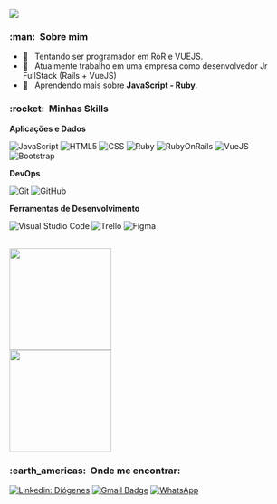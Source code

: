 ![](https://komarev.com/ghpvc/?username=diogeneshas&color=006bed)

<h3> :man: &nbsp;Sobre mim </h3>

- 🤔 &nbsp; Tentando ser programador em RoR e VUEJS.
- 💼 &nbsp; Atualmente trabalho em uma empresa como desenvolvedor Jr FullStack (Rails + VueJS)
- 🌱 &nbsp; Aprendendo mais sobre **JavaScript - Ruby**.

<h3> :rocket: &nbsp;Minhas Skills </h3>

**Aplicações e Dados**

  ![JavaScript](https://img.shields.io/badge/JavaScript-F7DF1E?style=for-the-badge&logo=javascript&logoColor=black)
  ![HTML5](https://img.shields.io/badge/HTML5-E34F26?style=for-the-badge&logo=html5&logoColor=white)
  ![CSS](https://img.shields.io/badge/CSS-239120?&style=for-the-badge&logo=css3&logoColor=white)
  ![Ruby](https://img.shields.io/badge/Ruby-CC342D?style=for-the-badge&logo=ruby&logoColor=white)
  ![RubyOnRails](https://img.shields.io/badge/Ruby_on_Rails-CC0000?style=for-the-badge&logo=ruby-on-rails&logoColor=white)
  ![VueJS](https://img.shields.io/badge/Vue.js-35495E?style=for-the-badge&logo=vue.js&logoColor=4FC08D)
  ![Bootstrap](https://img.shields.io/badge/Bootstrap-563D7C?style=for-the-badge&logo=bootstrap&logoColor=white)

**DevOps**

  ![Git](https://img.shields.io/badge/-Git-333333?style=flat&logo=git)
  ![GitHub](https://img.shields.io/badge/-GitHub-333333?style=flat&logo=github)

**Ferramentas de Desenvolvimento**

  ![Visual Studio Code](https://img.shields.io/badge/-Visual%20Studio%20Code-333333?style=flat&logo=visual-studio-code&logoColor=007ACC)
  ![Trello](https://img.shields.io/badge/-Trello-333333?style=flat&logo=trello&logoColor=007ACC)
  ![Figma](https://img.shields.io/badge/-Figma-333333?style=flat&logo=figma&logoColor=007ACC)

<br/>

<a href="https://github.com/diogeneshas">
  <img height="180em" src="https://github-readme-stats.vercel.app/api?username=diogeneshas&theme=blue-green&show_icons=true" />
</a>

<br/>

<a href="https://github.com/diogeneshas">
  <img height="180em" src="https://github-readme-stats.vercel.app/api/top-langs/?username=diogeneshas&theme=blue-green" />
</a>


<br/>

<h3> :earth_americas: &nbsp;Onde me encontrar: </h3> 

[![Linkedin: Diógenes](https://img.shields.io/badge/LinkedIn-0077B5?style=for-the-badge&logo=linkedin&logoColor=white)](https://www.linkedin.com/in/diogeneshas/)
[![Gmail Badge](https://img.shields.io/badge/Gmail-D14836?style=for-the-badge&logo=gmail&logoColor=white)](mailto:diogenes.henrique.br@gmail.com)
[![WhatsApp](https://img.shields.io/badge/WhatsApp-25D366?style=for-the-badge&logo=whatsapp&logoColor=white)](https://api.whatsapp.com/send?phone=5562982434308)
